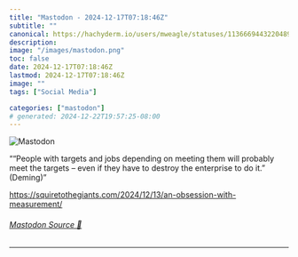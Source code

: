 ```yaml
---
title: "Mastodon - 2024-12-17T07:18:46Z"
subtitle: ""
canonical: https://hachyderm.io/users/mweagle/statuses/113666944322048950
description:
image: "/images/mastodon.png"
toc: false
date: 2024-12-17T07:18:46Z
lastmod: 2024-12-17T07:18:46Z
image: ""
tags: ["Social Media"]

categories: ["mastodon"]
# generated: 2024-12-22T19:57:25-08:00
---
```

![Mastodon](/images/mastodon.png)

<p>““People with targets and jobs depending on meeting them will probably meet the targets – even if they have to destroy the enterprise to do it.” (Deming)”</p><p><a href="https://squiretothegiants.com/2024/12/13/an-obsession-with-measurement/" target="_blank" rel="nofollow noopener noreferrer" translate="no"><span class="invisible">https://</span><span class="ellipsis">squiretothegiants.com/2024/12/</span><span class="invisible">13/an-obsession-with-measurement/</span></a></p>


###### [Mastodon Source 🐘](https://hachyderm.io/@mweagle/113666944322048950)

___
